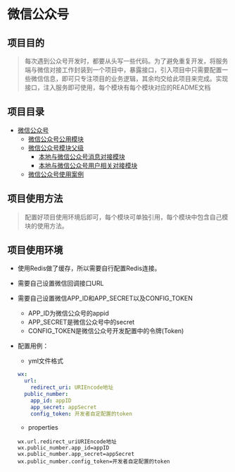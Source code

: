# 微信公众号

## 项目目的
> 每次遇到公众号开发时，都要从头写一些代码。为了避免重复开发，将服务端与微信对接工作封装到一个项目中，暴露接口，引入项目中只需要配置一些微信信息，即可只专注项目的业务逻辑，其余均交给此项目来完成。实现接口，注入服务即可使用，每个模块有每个模块对应的README文档

## 项目目录
- [微信公众号](README.md)
    - [微信公众号公用模块](./yyx-wx-commons/README.md)
    - [微信公众号模块父级](./yyx-wx-modules/README.md)
        - [本地与微信公众号消息对接模块](./yyx-wx-modules/yyx-wx-message/README.md)
        - [本地与微信公众号用户相关对接模块](./yyx-wx-modules/yyx-wx-account/README.md)
    - [微信公众号使用案例](./yyx-wx-demo/README.md)
## 项目使用方法
> 配置好项目使用环境后即可，每个模块可单独引用，每个模块中包含自己模块的使用方法。
## 项目使用环境
- 使用Redis做了缓存，所以需要自行配置Redis连接。
- 需要​自己设置微信回调接口URL
- 需要自己设置微信APP_ID和APP_SECRET以及CONFIG_TOKEN

    - APP_ID为微信公众号的appid
    - APP_SECRET是微信公众号中的secret
    - CONFIG_TOKEN是微信公众号开发配置中的令牌(Token)

- 配置用例：
    - yml文件格式
    ```yml
    wx:
      url:
        redirect_uri: URIEncode地址
      public_number:
        app_id: appID
        app_secret: appSecret
        config_token: 开发者自定配置的token
    ```
    - properties
    ```properties
    wx.url.redirect_uriURIEncode地址
    wx.public_number.app_id=appID
    wx.public_number.app_secret=appSecret
    wx.public_number.config_token=开发者自定配置的token
    ```
